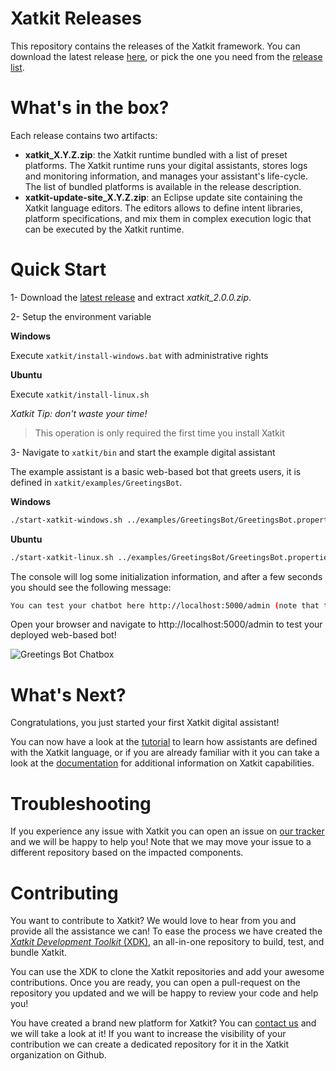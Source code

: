 Xatkit Releases
======

This repository contains the releases of the Xatkit framework. You can download the latest release [here](https://github.com/xatkit-bot-platform/xatkit-releases/releases/tag/2.0.0), or pick the one you need from the [release list](https://github.com/xatkit-bot-platform/xatkit-releases/releases).

 # What's in the box?

Each release contains two artifacts:

- **xatkit_X.Y.Z.zip**: the Xatkit runtime bundled with a list of preset platforms. The Xatkit runtime runs your digital assistants, stores logs and monitoring information, and manages your assistant's life-cycle. The list of bundled platforms is available in the release description.
- **xatkit-update-site_X.Y.Z.zip**: an Eclipse update site containing the Xatkit language editors. The editors allows to define intent libraries, platform specifications, and mix them in complex execution logic that can be executed by the Xatkit runtime. 

# Quick Start

1- Download the [latest release](https://github.com/xatkit-bot-platform/xatkit-releases/releases/tag/2.0.0) and extract *xatkit_2.0.0.zip*.

2- Setup the environment variable

**Windows**

Execute `xatkit/install-windows.bat` with administrative rights

**Ubuntu**

Execute `xatkit/install-linux.sh`

*Xatkit Tip: don't waste your time!*

> This operation is only required the first time you install Xatkit

3- Navigate to `xatkit/bin` and start the example digital assistant

The example assistant is a basic web-based bot that greets users, it is defined in `xatkit/examples/GreetingsBot`.

**Windows**

```bash
./start-xatkit-windows.sh ../examples/GreetingsBot/GreetingsBot.properties
```

**Ubuntu**

```bash
./start-xatkit-linux.sh ../examples/GreetingsBot/GreetingsBot.properties
```

The console will log some initialization information, and after a few seconds you should see the following message:

```bash
You can test your chatbot here http://localhost:5000/admin (note that the bots behavior can be slightly different on the test page than when it is deployed on a server)
```

Open your browser and navigate to http://localhost:5000/admin to test your deployed web-based bot!

![Greetings Bot Chatbox](https://raw.githubusercontent.com/wiki/xatkit-bot-platform/xatkit-releases/img/greetings-bot-chatbox-example.png)

# What's Next?

Congratulations, you just started your first Xatkit digital assistant!

You can now have a look at the [tutorial](https://github.com/xatkit-bot-platform/xatkit-releases/wiki/Getting-Started) to learn how assistants are defined with the Xatkit language, or if you are already familiar with it you can take a look at the [documentation](https://github.com/xatkit-bot-platform/xatkit-releases/wiki) for additional information on Xatkit capabilities.

# Troubleshooting

If you experience any issue with Xatkit you can open an issue on [our tracker](https://github.com/xatkit-bot-platform/xatkit-releases/issues) and we will be happy to help you! Note that we may move your issue to a different repository based on the impacted components.

# Contributing

You want to contribute to Xatkit? We would love to hear from you and provide all the assistance we can! To ease the process we have created the [*Xatkit Development Toolkit* (XDK)](https://github.com/xatkit-bot-platform/xatkit-dev), an all-in-one repository to build, test, and bundle Xatkit.

You can use the XDK to clone the Xatkit repositories and add your awesome contributions. Once you are ready, you can open a pull-request on the repository you updated and we will be happy to review your code and help you!

You have created a brand new platform for Xatkit? You can [contact us]() and we will take a look at it! If you want to increase the visibility of your contribution we can create a dedicated repository for it in the Xatkit organization on Github.
